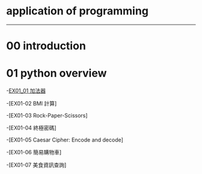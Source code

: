 # application of programming
-------
# 00 introduction
# 01 python overview
-[EX01_01 加法器](https://github.com/Otter333/nohehe/blob/main/EX01_01_%E5%8A%A0%E6%B3%95%E5%99%A8.ipynb)

-[EX01-02 BMI 計算]

-[EX01-03 Rock-Paper-Scissors]

-[EX01-04 終極密碼]

-[EX01-05 Caesar Cipher: Encode and decode]

-[EX01-06 簡易購物車]

-[EX01-07 美食資訊查詢]
